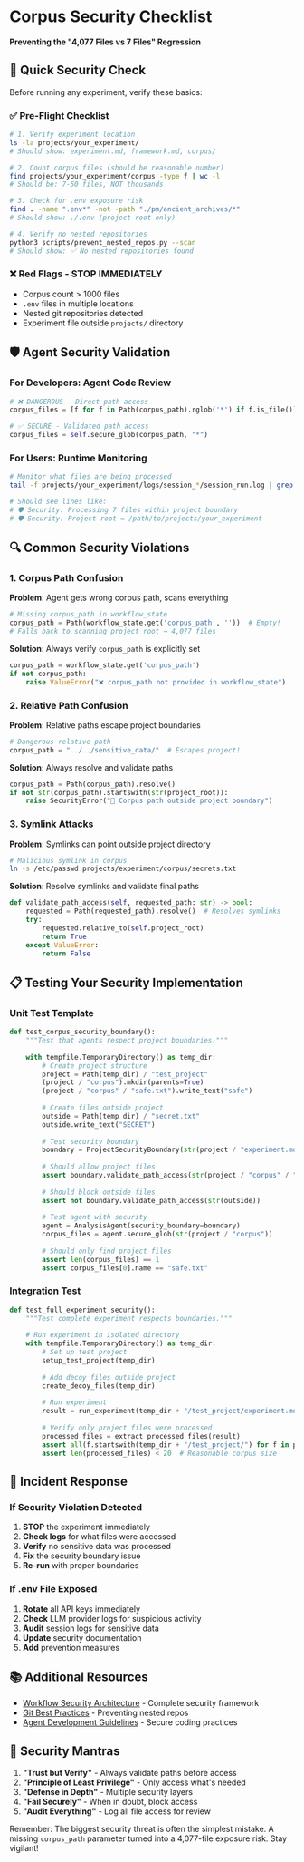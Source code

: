 # Corpus Security Checklist
**Preventing the "4,077 Files vs 7 Files" Regression**

## 🚨 **Quick Security Check**

Before running any experiment, verify these basics:

### ✅ **Pre-Flight Checklist**
```bash
# 1. Verify experiment location
ls -la projects/your_experiment/
# Should show: experiment.md, framework.md, corpus/

# 2. Count corpus files (should be reasonable number)
find projects/your_experiment/corpus -type f | wc -l
# Should be: 7-50 files, NOT thousands

# 3. Check for .env exposure risk
find . -name ".env*" -not -path "./pm/ancient_archives/*"
# Should show: ./.env (project root only)

# 4. Verify no nested repositories
python3 scripts/prevent_nested_repos.py --scan
# Should show: ✅ No nested repositories found
```

### ❌ **Red Flags - STOP IMMEDIATELY**
- Corpus count > 1000 files
- `.env` files in multiple locations  
- Nested git repositories detected
- Experiment file outside `projects/` directory

## 🛡️ **Agent Security Validation**

### **For Developers: Agent Code Review**
```python
# ❌ DANGEROUS - Direct path access
corpus_files = [f for f in Path(corpus_path).rglob('*') if f.is_file()]

# ✅ SECURE - Validated path access  
corpus_files = self.secure_glob(corpus_path, "*")
```

### **For Users: Runtime Monitoring**
```bash
# Monitor what files are being processed
tail -f projects/your_experiment/logs/session_*/session_run.log | grep "Processing"

# Should see lines like:
# 🛡️ Security: Processing 7 files within project boundary
# 🛡️ Security: Project root = /path/to/projects/your_experiment
```

## 🔍 **Common Security Violations**

### **1. Corpus Path Confusion**
**Problem**: Agent gets wrong corpus path, scans everything
```python
# Missing corpus_path in workflow_state
corpus_path = Path(workflow_state.get('corpus_path', ''))  # Empty!
# Falls back to scanning project root → 4,077 files
```

**Solution**: Always verify `corpus_path` is explicitly set
```python
corpus_path = workflow_state.get('corpus_path')
if not corpus_path:
    raise ValueError("❌ corpus_path not provided in workflow_state")
```

### **2. Relative Path Confusion**
**Problem**: Relative paths escape project boundaries
```python
# Dangerous relative path
corpus_path = "../../sensitive_data/"  # Escapes project!
```

**Solution**: Always resolve and validate paths
```python
corpus_path = Path(corpus_path).resolve()
if not str(corpus_path).startswith(str(project_root)):
    raise SecurityError("🚨 Corpus path outside project boundary")
```

### **3. Symlink Attacks**
**Problem**: Symlinks can point outside project directory
```bash
# Malicious symlink in corpus
ln -s /etc/passwd projects/experiment/corpus/secrets.txt
```

**Solution**: Resolve symlinks and validate final paths
```python
def validate_path_access(self, requested_path: str) -> bool:
    requested = Path(requested_path).resolve()  # Resolves symlinks
    try:
        requested.relative_to(self.project_root)
        return True
    except ValueError:
        return False
```

## 📋 **Testing Your Security Implementation**

### **Unit Test Template**
```python
def test_corpus_security_boundary():
    """Test that agents respect project boundaries."""
    
    with tempfile.TemporaryDirectory() as temp_dir:
        # Create project structure
        project = Path(temp_dir) / "test_project"
        (project / "corpus").mkdir(parents=True)
        (project / "corpus" / "safe.txt").write_text("safe")
        
        # Create files outside project
        outside = Path(temp_dir) / "secret.txt"
        outside.write_text("SECRET")
        
        # Test security boundary
        boundary = ProjectSecurityBoundary(str(project / "experiment.md"))
        
        # Should allow project files
        assert boundary.validate_path_access(str(project / "corpus" / "safe.txt"))
        
        # Should block outside files
        assert not boundary.validate_path_access(str(outside))
        
        # Test agent with security
        agent = AnalysisAgent(security_boundary=boundary)
        corpus_files = agent.secure_glob(str(project / "corpus"))
        
        # Should only find project files
        assert len(corpus_files) == 1
        assert corpus_files[0].name == "safe.txt"
```

### **Integration Test**
```python
def test_full_experiment_security():
    """Test complete experiment respects boundaries."""
    
    # Run experiment in isolated directory
    with tempfile.TemporaryDirectory() as temp_dir:
        # Set up test project
        setup_test_project(temp_dir)
        
        # Add decoy files outside project
        create_decoy_files(temp_dir)
        
        # Run experiment
        result = run_experiment(temp_dir + "/test_project/experiment.md")
        
        # Verify only project files were processed
        processed_files = extract_processed_files(result)
        assert all(f.startswith(temp_dir + "/test_project/") for f in processed_files)
        assert len(processed_files) < 20  # Reasonable corpus size
```

## 🚨 **Incident Response**

### **If Security Violation Detected**
1. **STOP** the experiment immediately
2. **Check logs** for what files were accessed
3. **Verify** no sensitive data was processed
4. **Fix** the security boundary issue
5. **Re-run** with proper boundaries

### **If .env File Exposed**
1. **Rotate** all API keys immediately
2. **Check** LLM provider logs for suspicious activity  
3. **Audit** session logs for sensitive data
4. **Update** security documentation
5. **Add** prevention measures

## 📚 **Additional Resources**

- [Workflow Security Architecture](WORKFLOW_SECURITY_ARCHITECTURE.md) - Complete security framework
- [Git Best Practices](../workflows/GIT_BEST_PRACTICES.md) - Preventing nested repos
- [Agent Development Guidelines](../workflows/AGENT_DEVELOPMENT_GUIDE.md) - Secure coding practices

## 🎯 **Security Mantras**

1. **"Trust but Verify"** - Always validate paths before access
2. **"Principle of Least Privilege"** - Only access what's needed
3. **"Defense in Depth"** - Multiple security layers
4. **"Fail Securely"** - When in doubt, block access
5. **"Audit Everything"** - Log all file access for review

Remember: The biggest security threat is often the simplest mistake. A missing `corpus_path` parameter turned into a 4,077-file exposure risk. Stay vigilant! 
